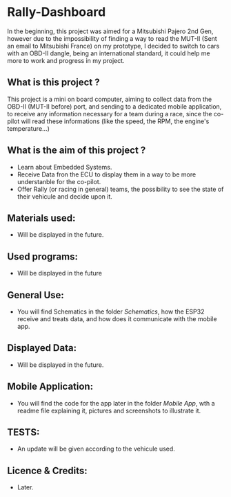 # Rally-Dashboard
In the beginning, this project was aimed for a Mitsubishi Pajero 2nd Gen, however due to the impossibility of finding a way to read the MUT-II (Sent an email to Mitsubishi France) on my prototype, I decided to switch to cars with an OBD-II dangle, being an international standard, it could help me more to work and progress in my project.

## What is this project ?
This project is a mini on board computer, aiming to collect data from the OBD-II (MUT-II before) port, and sending to a dedicated mobile application, to receive any information necessary for a team during a race, since the co-pilot will read these informations (like the speed, the RPM, the engine's temperature...)

## What is the aim of this project ?
- Learn about Embedded Systems.
- Receive Data fron the ECU to display them in a way to be more understanble for the co-pilot.
- Offer Rally (or racing in general) teams, the possibility to see the state of their vehicule and decide upon it.

## Materials used:
- Will be displayed in the future.

## Used programs:
- Will be displayed in the future

## General Use:
- You will find Schematics in the folder *Schematics*, how the ESP32 receive and treats data, and how does it communicate with the mobile app.

## Displayed Data:
- Will be displayed in the future.

## Mobile Application:
- You will find the code for the app later in the folder *Mobile App*, wth a readme file explaining it, pictures and screenshots to illustrate it.

## TESTS:
- An update will be given according to the vehicule used.

## Licence & Credits:
- Later.
